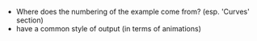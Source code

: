 * Where does the numbering of the example come from? (esp. 'Curves' section)
* have a common style of output (in terms of animations)
